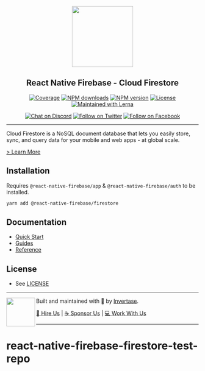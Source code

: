 <p align="center">
  <a href="https://invertase.io/oss/react-native-firebase">
    <img width="160px" src="https://i.imgur.com/JIyBtKW.png"><br/>
  </a>
  <h2 align="center">React Native Firebase - Cloud Firestore</h2>
</p>

<p align="center">
  <a href="https://api.rnfirebase.io/coverage/firestore/detail"><img src="https://api.rnfirebase.io/coverage/firestore/badge?style=flat-square" alt="Coverage"></a>
  <a href="https://www.npmjs.com/package/@react-native-firebase/firestore"><img src="https://img.shields.io/npm/dm/@react-native-firebase/firestore.svg?style=flat-square" alt="NPM downloads"></a>
  <a href="https://www.npmjs.com/package/@react-native-firebase/firestore"><img src="https://img.shields.io/npm/v/@react-native-firebase/firestore.svg?style=flat-square" alt="NPM version"></a>
  <a href="/LICENSE"><img src="https://img.shields.io/npm/l/react-native-firebase.svg?style=flat-square" alt="License"></a>
  <a href="https://lerna.js.org/"><img src="https://img.shields.io/badge/maintained%20with-lerna-cc00ff.svg?style=flat-square" alt="Maintained with Lerna"></a>
</p>

<p align="center">
  <a href="https://invertase.link/discord"><img src="https://img.shields.io/discord/295953187817521152.svg?style=flat-square&colorA=7289da&label=Chat%20on%20Discord" alt="Chat on Discord"></a>
  <a href="https://twitter.com/rnfirebase"><img src="https://img.shields.io/twitter/follow/rnfirebase.svg?style=flat-square&colorA=1da1f2&colorB=&label=Follow%20on%20Twitter" alt="Follow on Twitter"></a>
  <a href="https://www.facebook.com/groups/rnfirebase"><img src="https://img.shields.io/badge/Follow%20on%20Facebook-4172B8?logo=facebook&style=flat-square&logoColor=fff" alt="Follow on Facebook"></a>
</p>

---

Cloud Firestore is a NoSQL document database that lets you easily store, sync, and query data for your mobile and web apps - at global scale.

[> Learn More](https://firebase.google.com/products/firestore/)

## Installation

Requires `@react-native-firebase/app` & `@react-native-firebase/auth` to be installed.

```bash
yarn add @react-native-firebase/firestore
```

## Documentation

- [Quick Start](https://invertase.io/oss/react-native-firebase/v6/firestore/quick-start)
- [Guides](https://invertase.io/oss/react-native-firebase/guides?tags=firestore)
- [Reference](https://invertase.io/oss/react-native-firebase/v6/firestore/reference)

## License

- See [LICENSE](/LICENSE)

---

<p>
  <img align="left" width="75px" src="https://static.invertase.io/assets/invertase-logo-small.png"> 
  <p align="left">  
    Built and maintained with 💛 by <a href="https://invertase.io">Invertase</a>.
  </p>
  <p align="left">  
    <a href="https://invertase.io/hire-us">💼 Hire Us</a> | 
    <a href="https://opencollective.com/react-native-firebase">☕️ Sponsor Us</a> | 
    <a href="https://opencollective.com/jobs">‍💻 Work With Us</a>
  </p>
</p>

---
# react-native-firebase-firestore-test-repo
